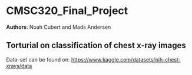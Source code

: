 # CMSC320_Final_Project
**Authors**: 
Noah Cubert and Mads Andersen

## Torturial on classification of chest x-ray images
Data-set can be found on: https://www.kaggle.com/datasets/nih-chest-xrays/data
